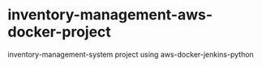 # inventory-management-aws-docker-project
inventory-management-system project using aws-docker-jenkins-python
